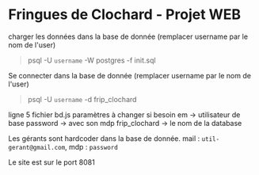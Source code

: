# Fringues de Clochard - Projet WEB

charger les données dans la base de donnée (remplacer username par le nom de l'user)
> psql -U `username` -W postgres -f init.sql

Se connecter dans la base de donnée (remplacer username par le nom de l'user)
> psql -U `username` -d frip_clochard

ligne 5 fichier bd.js
paramètres à changer si besoin 
em -> utilisateur de base
password -> avec son mdp 
frip_clochard -> le nom de la database

Les gérants sont hardcoder dans la base de donnée.
mail : `util-gerant@gmail.com`,
mdp : `password`

Le site est sur le port 8081